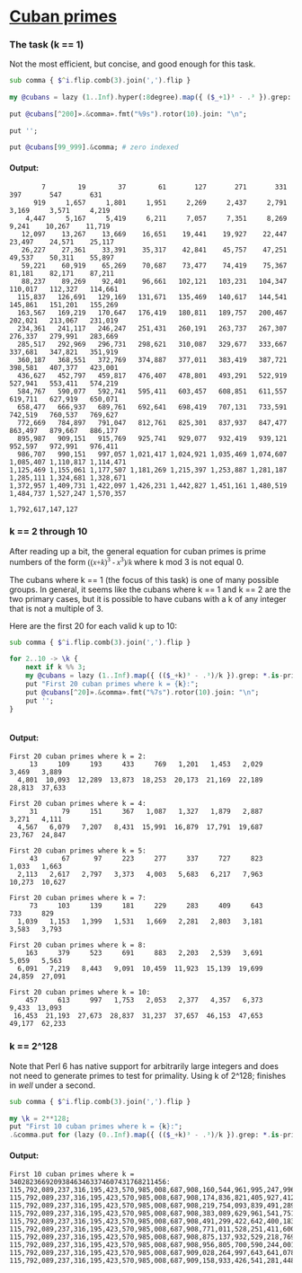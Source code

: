 [1]: https://rosettacode.org/wiki/Cuban_primes

# [Cuban primes][1]

### The task (k == 1)



Not the most efficient, but concise, and good enough for this task.

```raku
sub comma { $^i.flip.comb(3).join(',').flip }
 
my @cubans = lazy (1..Inf).hyper(:8degree).map({ ($_+1)³ - .³ }).grep: *.is-prime;
 
put @cubans[^200]».&comma».fmt("%9s").rotor(10).join: "\n";
 
put '';
 
put @cubans[99_999].&comma; # zero indexed
```

#### Output:
```
        7        19        37        61       127       271       331       397       547       631
      919     1,657     1,801     1,951     2,269     2,437     2,791     3,169     3,571     4,219
    4,447     5,167     5,419     6,211     7,057     7,351     8,269     9,241    10,267    11,719
   12,097    13,267    13,669    16,651    19,441    19,927    22,447    23,497    24,571    25,117
   26,227    27,361    33,391    35,317    42,841    45,757    47,251    49,537    50,311    55,897
   59,221    60,919    65,269    70,687    73,477    74,419    75,367    81,181    82,171    87,211
   88,237    89,269    92,401    96,661   102,121   103,231   104,347   110,017   112,327   114,661
  115,837   126,691   129,169   131,671   135,469   140,617   144,541   145,861   151,201   155,269
  163,567   169,219   170,647   176,419   180,811   189,757   200,467   202,021   213,067   231,019
  234,361   241,117   246,247   251,431   260,191   263,737   267,307   276,337   279,991   283,669
  285,517   292,969   296,731   298,621   310,087   329,677   333,667   337,681   347,821   351,919
  360,187   368,551   372,769   374,887   377,011   383,419   387,721   398,581   407,377   423,001
  436,627   452,797   459,817   476,407   478,801   493,291   522,919   527,941   553,411   574,219
  584,767   590,077   592,741   595,411   603,457   608,851   611,557   619,711   627,919   650,071
  658,477   666,937   689,761   692,641   698,419   707,131   733,591   742,519   760,537   769,627
  772,669   784,897   791,047   812,761   825,301   837,937   847,477   863,497   879,667   886,177
  895,987   909,151   915,769   925,741   929,077   932,419   939,121   952,597   972,991   976,411
  986,707   990,151   997,057 1,021,417 1,024,921 1,035,469 1,074,607 1,085,407 1,110,817 1,114,471
1,125,469 1,155,061 1,177,507 1,181,269 1,215,397 1,253,887 1,281,187 1,285,111 1,324,681 1,328,671
1,372,957 1,409,731 1,422,097 1,426,231 1,442,827 1,451,161 1,480,519 1,484,737 1,527,247 1,570,357

1,792,617,147,127
```


### k == 2 through 10



After reading up a bit, the general equation for cuban primes is prime numbers of the form <span style="font-family: serif">((<var>x</var>+<var>k</var>)<sup>3</sup> - <var>x</var><sup>3</sup>)/<var>k</var> </span> where k mod 3 is not equal 0.



The cubans where k == 1 (the focus of this task) is one of many possible groups. In general, it seems like the cubans where k == 1 and k == 2 are the two primary cases, but it is possible to have cubans with a k of any integer that is not a multiple of 3.



Here are the first 20 for each valid k up to 10:

```raku
sub comma { $^i.flip.comb(3).join(',').flip }
 
for 2..10 -> \k {
    next if k %% 3;
    my @cubans = lazy (1..Inf).map({ (($_+k)³ - .³)/k }).grep: *.is-prime;
    put "First 20 cuban primes where k = {k}:";
    put @cubans[^20]».&comma».fmt("%7s").rotor(10).join: "\n";
    put '';
}
 
```

#### Output:
```
First 20 cuban primes where k = 2:
     13     109     193     433     769   1,201   1,453   2,029   3,469   3,889
  4,801  10,093  12,289  13,873  18,253  20,173  21,169  22,189  28,813  37,633

First 20 cuban primes where k = 4:
     31      79     151     367   1,087   1,327   1,879   2,887   3,271   4,111
  4,567   6,079   7,207   8,431  15,991  16,879  17,791  19,687  23,767  24,847

First 20 cuban primes where k = 5:
     43      67      97     223     277     337     727     823   1,033   1,663
  2,113   2,617   2,797   3,373   4,003   5,683   6,217   7,963  10,273  10,627

First 20 cuban primes where k = 7:
     73     103     139     181     229     283     409     643     733     829
  1,039   1,153   1,399   1,531   1,669   2,281   2,803   3,181   3,583   3,793

First 20 cuban primes where k = 8:
    163     379     523     691     883   2,203   2,539   3,691   5,059   5,563
  6,091   7,219   8,443   9,091  10,459  11,923  15,139  19,699  24,859  27,091

First 20 cuban primes where k = 10:
    457     613     997   1,753   2,053   2,377   4,357   6,373   9,433  13,093
 16,453  21,193  27,673  28,837  31,237  37,657  46,153  47,653  49,177  62,233
```


### k == 2^128



Note that Perl 6 has native support for arbitrarily large integers and does not need to generate primes to test for primality. Using k of 2^128; finishes in *well* under a second.

```raku
sub comma { $^i.flip.comb(3).join(',').flip }
 
my \k = 2**128;
put "First 10 cuban primes where k = {k}:";
.&comma.put for (lazy (0..Inf).map({ (($_+k)³ - .³)/k }).grep: *.is-prime)[^10];
```

#### Output:
```
First 10 cuban primes where k = 340282366920938463463374607431768211456:
115,792,089,237,316,195,423,570,985,008,687,908,160,544,961,995,247,996,546,884,854,518,799,824,856,507
115,792,089,237,316,195,423,570,985,008,687,908,174,836,821,405,927,412,012,346,588,030,934,089,763,531
115,792,089,237,316,195,423,570,985,008,687,908,219,754,093,839,491,289,189,512,036,211,927,493,764,691
115,792,089,237,316,195,423,570,985,008,687,908,383,089,629,961,541,751,651,931,847,779,176,235,685,011
115,792,089,237,316,195,423,570,985,008,687,908,491,299,422,642,400,183,033,284,972,942,478,527,291,811
115,792,089,237,316,195,423,570,985,008,687,908,771,011,528,251,411,600,000,178,900,251,391,998,361,371
115,792,089,237,316,195,423,570,985,008,687,908,875,137,932,529,218,769,819,971,530,125,513,071,648,307
115,792,089,237,316,195,423,570,985,008,687,908,956,805,700,590,244,001,051,181,435,909,137,442,897,427
115,792,089,237,316,195,423,570,985,008,687,909,028,264,997,643,641,078,378,490,103,469,808,767,771,907
115,792,089,237,316,195,423,570,985,008,687,909,158,933,426,541,281,448,348,425,952,723,607,761,904,131
```